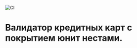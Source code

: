 ![CI](https://github.com/VladSychev1983/cards_js/actions/workflows/web.yml/badge.svg)

# Валидатор кредитных карт с покрытием юнит нестами.
